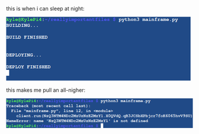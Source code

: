 this is when i can sleep at night:

![Build Success](https://github.com/kylewr/kylewr/blob/master/buildyes.png)

this makes me pull an all-nigher:

![Build Failed](https://github.com/kylewr/kylewr/blob/master/buldno.png)
